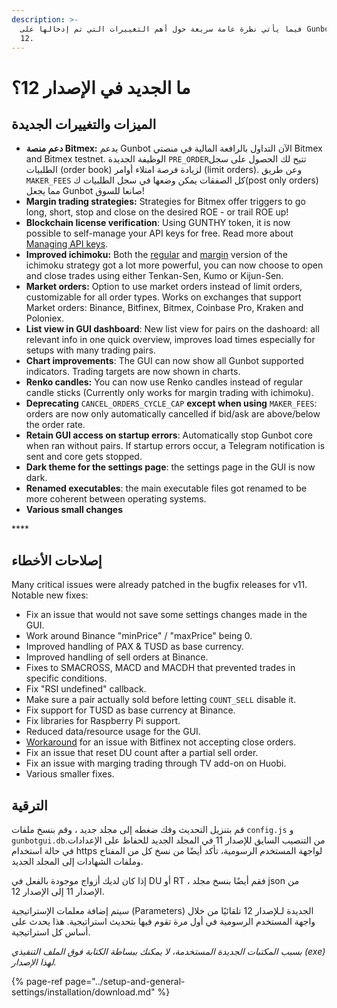 ```yaml
---
description: >-
  فيما يأتي نظرة عامة سريعة حول أهم التغييرات التي تم إدخالها على Gunbot الإصدار
  12.
---
```


# ما الجديد في الإصدار 12؟

## الميزات والتغييرات الجديدة 

* **دعم منصة Bitmex:** يدعم Gunbot الآن التداول بالرافعة المالية في منصتي  Bitmex and Bitmex testnet. الوظيفة الجديدة `PRE_ORDER`تتيح لك الحصول على سجل الطلبيات \(order book\) لزيادة فرصة امتلاء أوامر \(limit orders\). وعن طريق `MAKER_FEES`  كل الصفقات يمكن وضعها في سجل الطلبيات ك\(post only orders\) مما يجعل Gunbot صانعا للسوق!
* **Margin trading strategies:** Strategies for Bitmex offer triggers to go long, short, stop and close on the desired ROE - or trail ROE up!
* **Blockchain license verification**: Using GUNTHY token, it is now possible to self-manage your API keys for free. Read more about [Managing API keys](https://github.com/GuntharDeNiro/BTCT/wiki/api-key-management).
* **Improved ichimoku:** Both the [regular](https://github.com/GuntharDeNiro/BTCT/wiki/Ichimoku) and [margin](https://github.com/GuntharDeNiro/BTCT/wiki/Ichimoku-margin) version of the ichimoku strategy got a lot more powerful, you can now choose to open and close trades using either Tenkan-Sen, Kumo or Kijun-Sen.
* **Market orders:** Option to use market orders instead of limit orders, customizable for all order types. Works on exchanges that support Market orders: Binance, Bitfinex, Bitmex, Coinbase Pro, Kraken and Poloniex.
* **List view in GUI dashboard**: New list view for pairs on the dashoard: all relevant info in one quick overview, improves load times especially for setups with many trading pairs.
* **Chart improvements**: The GUI can now show all Gunbot supported indicators. Trading targets are now shown in charts.
* **Renko candles:** You can now use Renko candles instead of regular candle sticks \(Currently only works for margin trading with ichimoku\).
* **Deprecating** `CANCEL_ORDERS_CYCLE_CAP` **except when using** `MAKER_FEES`: orders are now only automatically cancelled if bid/ask are above/below the order rate.
* **Retain GUI access on startup errors**: Automatically stop Gunbot core when ran without pairs. If startup errors occur, a Telegram notification is sent and core gets stopped.
* **Dark theme for the settings page**: the settings page in the GUI is now dark.
* **Renamed executables**: the main executable files got renamed to be more coherent between operating systems.
* **Various small changes**

\*\*\*\*

## إصلاحات الأخطاء

Many critical issues were already patched in the bugfix releases for v11. Notable new fixes:

* Fix an issue that would not save some settings changes made in the GUI.
* Work around Binance "minPrice" / "maxPrice" being 0.
* Improved handling of PAX & TUSD as base currency.
* Improved handling of sell orders at Binance.
* Fixes to SMACROSS, MACD and MACDH that prevented trades in specific conditions.
* Fix "RSI undefined" callback.
* Make sure a pair actually sold before letting `COUNT_SELL` disable it.
* Fix support for TUSD as base currency at Binance.
* Fix libraries for Raspberry Pi support.
* Reduced data/resource usage for the GUI.
* [Workaround](https://github.com/GuntharDeNiro/BTCT/wiki/TradingView#to-close-positions-at-bitfinex-use-the-following-alerts) for an issue with Bitfinex not accepting close orders.
* Fix an issue that reset DU count after a partial sell order.
* Fix an issue with marging trading through TV add-on on Huobi.
* Various smaller fixes.

## الترقية

قم بتنزيل التحديث وفك ضغطه إلى مجلد جديد ، وقم بنسخ ملفات `config.js` و `gunbotgui.db`من التنصيب السايق للإصدار 11 في المجلد الجديد للحفاظ على الإعدادات. في حالة استخدام https لواجهة المستخدم الرسومية، تأكد أيضًا من نسخ كل من المفتاح وملفات الشهادات إلى المجلد الجديد.

إذا كان لديك أزواج موجودة بالفعل في DU أو RT ، فقم أيضًا بنسخ مجلد json من الإصدار 11 إلى الإصدار 12.

سيتم إضافة معلمات الإستراتيجية \(Parameters\) الجديدة لـلإصدار 12 تلقائيًا من خلال واجهة المستخدم الرسومية في أول مرة تقوم فيها بتحديث استراتيجية. هذا يحدث على أساس كل استراتيجية.

_بسبب المكتبات الجديدة المستخدمة، لا يمكنك ببساطة الكتابة فوق الملف التنفيذي \(exe\) لهذا الإصدار._

{% page-ref page="../setup-and-general-settings/installation/download.md" %}

